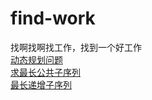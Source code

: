 # find-work
找啊找啊找工作，找到一个好工作  
[动态规划问题](https://www.cnblogs.com/wuyuegb2312/p/3281264.html#q1)  
[求最长公共子序列](http://www.cnblogs.com/xudong-bupt/archive/2013/03/15/2959039.html)  
[最长递增子序列](./dizeng_subquene.py)
